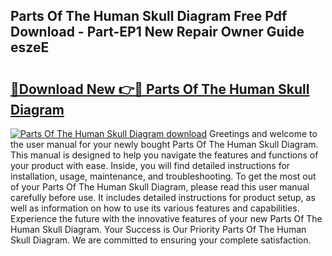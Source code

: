 ## Parts Of The Human Skull Diagram Free Pdf Download - Part-EP1 New Repair Owner Guide eszeE

# <h2><a href="http://dfnb6b.blite.top/?on=Parts+Of+The+Human+Skull+Diagram">🔗Download New 👉🔴 Parts Of The Human Skull Diagram</a></h2>

[![Parts Of The Human Skull Diagram download](https://i.imgur.com/lujVjoI.png)](http://dfnb6b.blite.top/?on=Parts+Of+The+Human+Skull+Diagram)
Greetings and welcome to the user manual for your newly bought Parts Of The Human Skull Diagram. This manual is designed to help you navigate the features and functions of your product with ease. Inside, you will find detailed instructions for installation, usage, maintenance, and troubleshooting. To get the most out of your Parts Of The Human Skull Diagram, please read this user manual carefully before use. It includes detailed instructions for product setup, as well as information on how to use its various features and capabilities. Experience the future with the innovative features of your new Parts Of The Human Skull Diagram. Your Success is Our Priority Parts Of The Human Skull Diagram. We are committed to ensuring your complete satisfaction.
